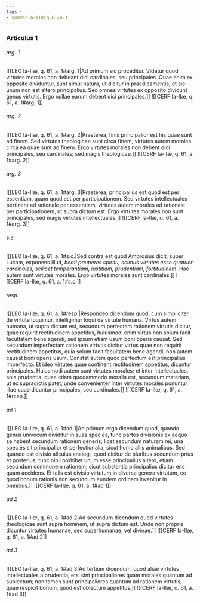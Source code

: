 ```yaml
---
tags : 
- Summa/Ia-IIæ/q.61/a.1
---
```


### Articulus 1

###### arg. 1
![[LEO Ia-IIæ, q. 61, a. 1#arg. 1|Ad primum sic proceditur. Videtur quod virtutes morales non debeant dici cardinales, seu principales. Quae enim ex opposito dividuntur, sunt simul natura, ut dicitur in praedicamentis, et sic unum non est altero principalius. Sed omnes virtutes ex opposito dividunt genus virtutis. Ergo nullae earum debent dici principales.]]
![[CERF Ia-IIæ, q. 61, a. 1#arg. 1]]

###### arg. 2
![[LEO Ia-IIæ, q. 61, a. 1#arg. 2|Praeterea, finis principalior est his quae sunt ad finem. Sed virtutes theologicae sunt circa finem, virtutes autem morales circa ea quae sunt ad finem. Ergo virtutes morales non debent dici principales, seu cardinales; sed magis theologicae.]]
![[CERF Ia-IIæ, q. 61, a. 1#arg. 2]]

###### arg. 3
![[LEO Ia-IIæ, q. 61, a. 1#arg. 3|Praeterea, principalius est quod est per essentiam, quam quod est per participationem. Sed virtutes intellectuales pertinent ad rationale per essentiam, virtutes autem morales ad rationale per participationem, ut supra dictum est. Ergo virtutes morales non sunt principales, sed magis virtutes intellectuales.]]
![[CERF Ia-IIæ, q. 61, a. 1#arg. 3]]

###### s.c.
![[LEO Ia-IIæ, q. 61, a. 1#s.c.|Sed contra est quod Ambrosius dicit, super Lucam, exponens illud, *beati pauperes spiritu, scimus virtutes esse quatuor cardinales, scilicet temperantiam, iustitiam, prudentiam, fortitudinem*. Hae autem sunt virtutes morales. Ergo virtutes morales sunt cardinales.]]
![[CERF Ia-IIæ, q. 61, a. 1#s.c.]]

###### resp.
![[LEO Ia-IIæ, q. 61, a. 1#resp.|Respondeo dicendum quod, cum simpliciter de virtute loquimur, intelligimur loqui de virtute humana. Virtus autem humana, ut supra dictum est, secundum perfectam rationem virtutis dicitur, quae requirit rectitudinem appetitus, huiusmodi enim virtus non solum facit facultatem bene agendi, sed ipsum etiam usum boni operis causat. Sed secundum imperfectam rationem virtutis dicitur virtus quae non requirit rectitudinem appetitus, quia solum facit facultatem bene agendi, non autem causat boni operis usum. Constat autem quod perfectum est principalius imperfecto. Et ideo virtutes quae continent rectitudinem appetitus, dicuntur principales. Huiusmodi autem sunt virtutes morales; et inter intellectuales, sola prudentia, quae etiam quodammodo moralis est, secundum materiam, ut ex supradictis patet, unde convenienter inter virtutes morales ponuntur illae quae dicuntur principales, seu cardinales.]]
![[CERF Ia-IIæ, q. 61, a. 1#resp.]]

###### ad 1
![[LEO Ia-IIæ, q. 61, a. 1#ad 1|Ad primum ergo dicendum quod, quando genus univocum dividitur in suas species, tunc partes divisionis ex aequo se habent secundum rationem generis; licet secundum naturam rei, una species sit principalior et perfectior alia, sicut homo aliis animalibus. Sed quando est divisio alicuius analogi, quod dicitur de pluribus secundum prius et posterius; tunc nihil prohibet unum esse principalius altero, etiam secundum communem rationem; sicut substantia principalius dicitur ens quam accidens. Et talis est divisio virtutum in diversa genera virtutum, eo quod bonum rationis non secundum eundem ordinem invenitur in omnibus.]]
![[CERF Ia-IIæ, q. 61, a. 1#ad 1]]

###### ad 2
![[LEO Ia-IIæ, q. 61, a. 1#ad 2|Ad secundum dicendum quod virtutes theologicae sunt supra hominem, ut supra dictum est. Unde non proprie dicuntur virtutes humanae, sed superhumanae, vel divinae.]]
![[CERF Ia-IIæ, q. 61, a. 1#ad 2]]

###### ad 3
![[LEO Ia-IIæ, q. 61, a. 1#ad 3|Ad tertium dicendum, quod aliae virtutes intellectuales a prudentia, etsi sint principaliores quam morales quantum ad subiectum; non tamen sunt principaliores quantum ad rationem virtutis, quae respicit bonum, quod est obiectum appetitus.]]
![[CERF Ia-IIæ, q. 61, a. 1#ad 3]]

